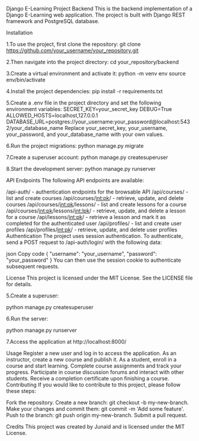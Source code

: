 Django E-Learning Project Backend
This is the backend implementation of a Django E-Learning web application. The project is built with Django REST framework and PostgreSQL database.

Installation

1.To use the project, first clone the repository:
git clone https://github.com/your_username/your_repository.git

2.Then navigate into the project directory:
cd your_repository/backend

3.Create a virtual environment and activate it:
python -m venv env
source env/bin/activate

4.Install the project dependencies:
pip install -r requirements.txt

5.Create a .env file in the project directory and set the following environment variables:
SECRET_KEY=your_secret_key
DEBUG=True
ALLOWED_HOSTS=localhost,127.0.0.1
DATABASE_URL=postgres://your_username:your_password@localhost:5432/your_database_name
Replace your_secret_key, your_username, your_password, and your_database_name with your own values.

6.Run the project migrations:
python manage.py migrate

7.Create a superuser account:
python manage.py createsuperuser

8.Start the development server:
python manage.py runserver


API Endpoints
The following API endpoints are available:

/api-auth/ - authentication endpoints for the browsable API
/api/courses/ - list and create courses
/api/courses/<int:pk>/ - retrieve, update, and delete courses
/api/courses/<int:pk>/lessons/ - list and create lessons for a course
/api/courses/<int:pk>/lessons/<int:lpk>/ - retrieve, update, and delete a lesson for a course
/api/lessons/<int:pk>/ - retrieve a lesson and mark it as completed for the authenticated user
/api/profiles/ - list and create user profiles
/api/profiles/<int:pk>/ - retrieve, update, and delete user profiles
Authentication
The project uses session authentication. To authenticate, send a POST request to /api-auth/login/ with the following data:

json
Copy code
{
    "username": "your_username",
    "password": "your_password"
}
You can then use the session cookie to authenticate subsequent requests.

License
This project is licensed under the MIT License. See the LICENSE file for details.

5.Create a superuser:

python manage.py createsuperuser

6.Run the server:

python manage.py runserver

7.Access the application at http://localhost:8000/



Usage
Register a new user and log in to access the application.
As an instructor, create a new course and publish it.
As a student, enroll in a course and start learning.
Complete course assignments and track your progress.
Participate in course discussion forums and interact with other students.
Receive a completion certificate upon finishing a course.
Contributing
If you would like to contribute to this project, please follow these steps:

Fork the repository.
Create a new branch: git checkout -b my-new-branch.
Make your changes and commit them: git commit -m 'Add some feature'.
Push to the branch: git push origin my-new-branch.
Submit a pull request.


Credits
This project was created by Junaid and is licensed under the MIT License.